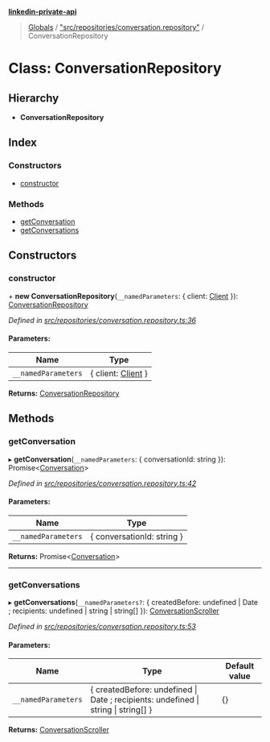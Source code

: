 **[linkedin-private-api](../README.md)**

> [Globals](../globals.md) / ["src/repositories/conversation.repository"](../modules/_src_repositories_conversation_repository_.md) / ConversationRepository

# Class: ConversationRepository

## Hierarchy

* **ConversationRepository**

## Index

### Constructors

* [constructor](_src_repositories_conversation_repository_.conversationrepository.md#constructor)

### Methods

* [getConversation](_src_repositories_conversation_repository_.conversationrepository.md#getconversation)
* [getConversations](_src_repositories_conversation_repository_.conversationrepository.md#getconversations)

## Constructors

### constructor

\+ **new ConversationRepository**(`__namedParameters`: { client: [Client](_src_core_client_.client.md)  }): [ConversationRepository](_src_repositories_conversation_repository_.conversationrepository.md)

*Defined in [src/repositories/conversation.repository.ts:36](https://github.com/elieobeid7/linkedin-private-api/blob/d9248d2/src/repositories/conversation.repository.ts#L36)*

#### Parameters:

Name | Type |
------ | ------ |
`__namedParameters` | { client: [Client](_src_core_client_.client.md)  } |

**Returns:** [ConversationRepository](_src_repositories_conversation_repository_.conversationrepository.md)

## Methods

### getConversation

▸ **getConversation**(`__namedParameters`: { conversationId: string  }): Promise<[Conversation](../interfaces/_src_entities_conversation_entity_.conversation.md)\>

*Defined in [src/repositories/conversation.repository.ts:42](https://github.com/elieobeid7/linkedin-private-api/blob/d9248d2/src/repositories/conversation.repository.ts#L42)*

#### Parameters:

Name | Type |
------ | ------ |
`__namedParameters` | { conversationId: string  } |

**Returns:** Promise<[Conversation](../interfaces/_src_entities_conversation_entity_.conversation.md)\>

___

### getConversations

▸ **getConversations**(`__namedParameters?`: { createdBefore: undefined \| Date ; recipients: undefined \| string \| string[]  }): [ConversationScroller](_src_scrollers_conversation_scroller_.conversationscroller.md)

*Defined in [src/repositories/conversation.repository.ts:53](https://github.com/elieobeid7/linkedin-private-api/blob/d9248d2/src/repositories/conversation.repository.ts#L53)*

#### Parameters:

Name | Type | Default value |
------ | ------ | ------ |
`__namedParameters` | { createdBefore: undefined \| Date ; recipients: undefined \| string \| string[]  } | {} |

**Returns:** [ConversationScroller](_src_scrollers_conversation_scroller_.conversationscroller.md)
